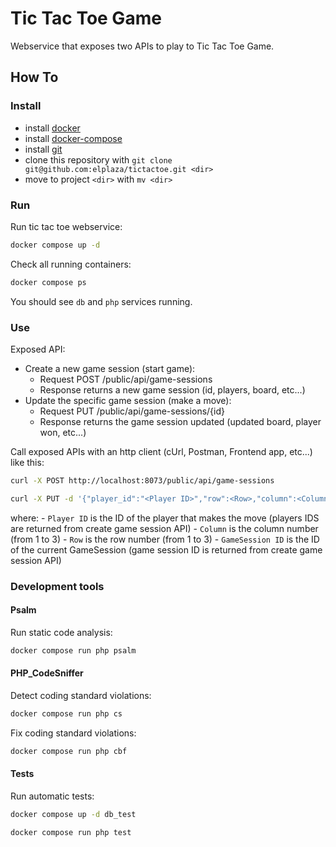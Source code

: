 # Tic Tac Toe Game

Webservice that exposes two APIs to play to Tic Tac Toe Game.

## How To

### Install
- install [docker](https://docs.docker.com/install/linux/docker-ce/ubuntu/)
- install [docker-compose](https://docs.docker.com/compose/install/)
- install [git](https://git-scm.com/book/en/v2/Getting-Started-Installing-Git)
- clone this repository with `git clone git@github.com:elplaza/tictactoe.git <dir>`
- move to project `<dir>` with `mv <dir>`

### Run
Run tic tac toe webservice:
```bash
docker compose up -d
```

Check all running containers:
```bash
docker compose ps
```

You should see `db` and `php` services running.

### Use
Exposed API:
- Create a new game session (start game):
	- Request POST /public/api/game-sessions
	- Response returns a new game session (id, players, board, etc...)
- Update the specific game session (make a move):
	- Request PUT /public/api/game-sessions/{id}
	- Response returns the game session updated (updated board, player won, etc...)

Call exposed APIs with an http client (cUrl, Postman, Frontend app, etc...) like this:
```bash
curl -X POST http://localhost:8073/public/api/game-sessions
```

```bash
curl -X PUT -d '{"player_id":"<Player ID>","row":<Row>,"column":<Column>}' http://localhost:8073/public/api/game-sessions/<GameSession ID>
```
where:
	- `Player ID` is the ID of the player that makes the move (players IDS are returned from create game session API) 
	- `Column` is the column number (from 1 to 3) 
	- `Row` is the row number (from 1 to 3) 
	- `GameSession ID` is the ID of the current GameSession (game session ID is returned from create game session API)

### Development tools
#### Psalm
Run static code analysis:
```bash
docker compose run php psalm
```

#### PHP_CodeSniffer
Detect coding standard violations:
```bash
docker compose run php cs
```

Fix coding standard violations:
```bash
docker compose run php cbf
```

#### Tests
Run automatic tests:
```bash
docker compose up -d db_test
```
```bash
docker compose run php test
```
